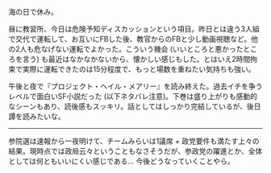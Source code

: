 海の日で休み。

昼に教習所、今日は危険予知ディスカッションという項目。昨日とは違う3人組で交代で運転して、お互いにFBした後、教官からのFBと少し動画視聴など。他の2人も危なげない運転でよかった。こういう機会 (いいところと悪かったところを言う) も最近はなかなかないから、懐かしい感じもした。とはいえ2時間拘束で実際に運転できたのは15分程度で、もっと場数を重ねたい気持ちも強い。

午後と夜で『プロジェクト・ヘイル・メアリー』を読み終えた。過去イチを争うレベルで面白いSF小説だった (以下ネタバレ注意)。下巻は盛り上がりも感動的なシーンもあり、読後感もスッキリ。話としてはしっかり完結しているが、後日譚を読みたいな。

---

参院選は速報から一夜明けて、チームみらいは1議席 + 政党要件も満たす上々の結果。現時点では政局云々ということもなさそうだが、参政党の躍進とか、全体としては何ともいいにくい感じである... 今後どうなっていくことやら。
